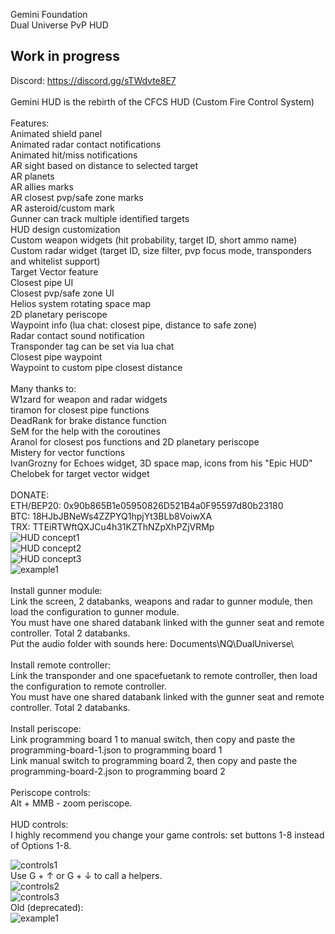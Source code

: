 Gemini Foundation<br/>
Dual Universe PvP HUD<br/>
## Work in progress
Discord: https://discord.gg/sTWdvte8E7<br/>
<br/>
Gemini HUD is the rebirth of the CFCS HUD (Custom Fire Control System)<br/>
<br/>
Features:<br/>
Animated shield panel<br/>
Animated radar contact notifications<br/>
Animated hit/miss notifications<br/>
AR sight based on distance to selected target<br/>
AR planets<br/>
AR allies marks<br/>
AR closest pvp/safe zone marks<br/>
AR asteroid/custom mark<br/>
Gunner can track multiple identified targets<br/>
HUD design customization<br/>
Custom weapon widgets (hit probability, target ID, short ammo name)<br/>
Custom radar widget (target ID, size filter, pvp focus mode, transponders and whitelist support)<br/>
Target Vector feature<br/>
Closest pipe UI<br/>
Closest pvp/safe zone UI<br/>
Helios system rotating space map<br/>
2D planetary periscope<br/>
Waypoint info (lua chat: closest pipe, distance to safe zone)<br/>
Radar contact sound notification<br/>
Transponder tag can be set via lua chat<br/>
Closest pipe waypoint<br/>
Waypoint to custom pipe closest distance<br/>
<br/>
Many thanks to:<br/>
 W1zard for weapon and radar widgets<br/>
 tiramon for closest pipe functions<br/>
 DeadRank for brake distance function<br/>
 SeM for the help with the coroutines<br/>
 Aranol for closest pos functions and 2D planetary periscope<br/>
 Mistery for vector functions<br/>
 IvanGrozny for Echoes widget, 3D space map, icons from his "Epic HUD"<br/>
 Chelobek for target vector widget<br/>
 <br/>
DONATE:<br/>
ETH/BEP20: 0x90b865B1e05950826D521B4a0F95597d80b23180 <br/>
BTC: 18HJbJBNeWs4ZZPYQ1hpjYt3BLb8VoiwXA <br/>
TRX: TTEiRTWftQXJCu4h31KZThNZpXhPZjVRMp <br/>
![HUD concept1](https://github.com/Crusader93/Gemini-HUD/blob/master/images/56.png)<br/>
![HUD concept2](https://github.com/Crusader93/Gemini-HUD/blob/master/images/11.png)<br/>
![HUD concept3](https://github.com/Crusader93/Gemini-HUD/blob/master/images/22.png)<br/>
![example1](https://github.com/Crusader93/Gemini-HUD/blob/master/images/3.png)<br/>
<br/>
Install gunner module:<br/>
Link the screen, 2 databanks, weapons and radar to gunner module, then load the configuration to gunner module.<br/>
You must have one shared databank linked with the gunner seat and remote controller. Total 2 databanks.<br/>
Put the audio folder with sounds here: Documents\NQ\DualUniverse\ <br/>
<br/>
Install remote controller:<br/>
Link the transponder and one spacefuetank to remote controller, then load the configuration to remote controller.<br/>
You must have one shared databank linked with the gunner seat and remote controller. Total 2 databanks.<br/>
<br/>
Install periscope:<br/>
Link programming board 1 to manual switch, then copy and paste the programming-board-1.json to programming board 1<br/>
Link manual switch to programming board 2, then copy and paste the programming-board-2.json to programming board 2<br/>
<br/>
Periscope controls:<br/>
Alt + MMB  - zoom periscope.<br/>
<br/>
HUD controls:<br/>
I highly recommend you change your game controls: set buttons 1-8 instead of Options 1-8.<br/>

![controls1](https://github.com/Crusader93/Gemini-HUD/blob/master/images/controls.png)<br/>
Use G + ↑ or G + ↓ to call a helpers.<br/>
![controls2](https://github.com/Crusader93/Gemini-HUD/blob/master/images/gunner.png)<br/>
![controls3](https://github.com/Crusader93/Gemini-HUD/blob/master/images/remote.png)<br/>
Old (deprecated):<br/>
![example1](https://github.com/Crusader93/Gemini-HUD/blob/master/images/shield.png)<br/>
